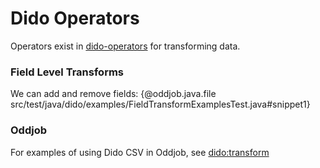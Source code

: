 Dido Operators
==============

Operators exist in [dido-operators](dido-operators) for transforming 
data.

### Field Level Transforms

We can add and remove fields:
{@oddjob.java.file src/test/java/dido/examples/FieldTransformExamplesTest.java#snippet1}




### Oddjob

For examples of using Dido CSV in Oddjob, see [dido:transform](docs/reference/dido/operators/transform/TransformFactory.md)
